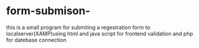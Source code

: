 # form-submison-
this is  a small program for submiting a regestration form to localserver(XAMP)using html and java script for frontend validation and php for datebase connection
